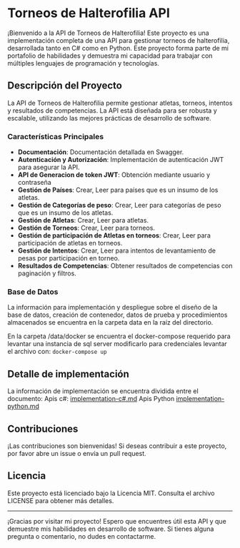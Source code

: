 # Torneos de Halterofilia API

¡Bienvenido a la API de Torneos de Halterofilia! Este proyecto es una implementación completa de una API para gestionar torneos de halterofilia, desarrollada tanto en C# como en Python. Este proyecto forma parte de mi portafolio de habilidades y demuestra mi capacidad para trabajar con múltiples lenguajes de programación y tecnologías.

## Descripción del Proyecto

La API de Torneos de Halterofilia permite gestionar atletas, torneos, intentos y resultados de competencias. La API está diseñada para ser robusta y escalable, utilizando las mejores prácticas de desarrollo de software.

### Características Principales

- **Documentación**: Documentación detallada en Swagger.
- **Autenticación y Autorización**: Implementación de autenticación JWT para asegurar la API.
- **API de Generacion de token JWT**: Obtención mediante usuario y contraseña
- **Gestión de Países**: Crear, Leer para países que es un insumo de los atletas.
- **Gestión de Categorías de peso**: Crear, Leer para categorías de peso que es un insumo de los atletas.
- **Gestión de Atletas**: Crear, Leer para atletas.
- **Gestión de Torneos**: Crear, Leer para torneos.
- **Gestión de participación de Atletas en torneos**: Crear, Leer para participación de atletas en torneos.
- **Gestión de Intentos**: Crear, Leer para intentos de levantamiento de pesas por participación en torneo.
- **Resultados de Competencias**: Obtener resultados de competencias con paginación y filtros.

### Base de Datos

La información para implementación y despliegue sobre el diseño de la base de datos, creación de contenedor, datos de prueba y procedimientos almacenados se encuentra en la carpeta data en la raíz del directorio.

En la carpeta /data/docker se encuentra el docker-compose requerido para levantar una instancia de sql server modificarlo para credenciales
levantar el archivo con: ```docker-compose up```

## Detalle de implementación

La información de implementación se encuentra dividida entre el documento:
Apis c#: [implementation-c#.md](implementation-c#.md)
Apis Python [implementation-python.md](implementation-python.md)

## Contribuciones

¡Las contribuciones son bienvenidas! Si deseas contribuir a este proyecto, por favor abre un issue o envía un pull request.

## Licencia

Este proyecto está licenciado bajo la Licencia MIT. Consulta el archivo LICENSE para obtener más detalles.

---

¡Gracias por visitar mi proyecto! Espero que encuentres útil esta API y que demuestre mis habilidades en desarrollo de software. Si tienes alguna pregunta o comentario, no dudes en contactarme.

